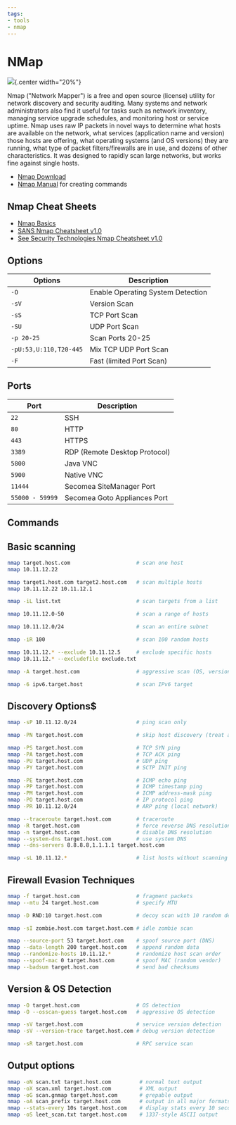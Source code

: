 ```yaml
---
tags:
- tools
- nmap
---
```

#  NMap

![](img/logo.jpg){.center width="20%"}

Nmap ("Network Mapper") is a free and open source (license) utility for network discovery and security auditing. Many systems and network administrators also find it useful for tasks such as network inventory, managing service upgrade schedules, and monitoring host or service uptime. Nmap uses raw IP packets in novel ways to determine what hosts are available on the network, what services (application name and version) those hosts are offering, what operating systems (and OS versions) they are running, what type of packet filters/firewalls are in use, and dozens of other characteristics. It was designed to rapidly scan large networks, but works fine against single hosts.

- [Nmap Download](https://nmap.org/download.html)
- [Nmap Manual](https://nmap.org/book/man.html) for creating commands

## Nmap Cheat Sheets
- [Nmap Basics](docs/romelsan_nmap-basics.pdf)
- [SANS Nmap Cheatsheet v1.0](docs/NmapCheatSheetv1.0.pdf)
- [See Security Technologies Nmap Cheatsheet v1.0](docs/nmapcheatsheet.pdf)

## Options

| Options                    | Description |
| -------------------------- | ----------------------------------- |
| `-O`                       | Enable Operating System Detection |
| `-sV`                      | Version Scan |
| `-sS`                      | TCP Port Scan |
| `-SU`                      | UDP Port Scan |
| `-p 20-25`                 | Scan Ports 20-25 |
| `-pU:53,U:110,T20-445`     | Mix TCP UDP Port Scan |
| `-F`                       | Fast (limited Port Scan) |

## Ports

| Port                | Description |
| ------------------- | ------------------------------- |
| `22`                | SSH |
| `80`                | HTTP |
| `443`               | HTTPS |
| `3389`              | RDP (Remote Desktop Protocol) |
| `5800`              | Java VNC |
| `5900`              | Native VNC |
| `11444`             | Secomea SiteManager Port |
| `55000 - 59999`     | Secomea Goto Appliances Port |


## Commands

## Basic scanning
``` bash
nmap target.host.com                     # scan one host
nmap 10.11.12.22

nmap target1.host.com target2.host.com   # scan multiple hosts
nmap 10.11.12.22 10.11.12.1

nmap -iL list.txt                        # scan targets from a list

nmap 10.11.12.0-50                       # scan a range of hosts

nmap 10.11.12.0/24                       # scan an entire subnet

nmap -iR 100                             # scan 100 random hosts

nmap 10.11.12.* --exclude 10.11.12.5     # exclude specific hosts
nmap 10.11.12.* --excludefile exclude.txt

nmap -A target.host.com                  # aggressive scan (OS, version, scripts, traceroute)

nmap -6 ipv6.target.host                 # scan IPv6 target
```

## Discovery Options$
``` bash
nmap -sP 10.11.12.0/24                   # ping scan only

nmap -PN target.host.com                 # skip host discovery (treat as up)

nmap -PS target.host.com                 # TCP SYN ping
nmap -PA target.host.com                 # TCP ACK ping
nmap -PU target.host.com                 # UDP ping
nmap -PY target.host.com                 # SCTP INIT ping

nmap -PE target.host.com                 # ICMP echo ping
nmap -PP target.host.com                 # ICMP timestamp ping
nmap -PM target.host.com                 # ICMP address-mask ping
nmap -PO target.host.com                 # IP protocol ping
nmap -PR 10.11.12.0/24                   # ARP ping (local network)

nmap --traceroute target.host.com        # traceroute
nmap -R target.host.com                  # force reverse DNS resolution
nmap -n target.host.com                  # disable DNS resolution
nmap --system-dns target.host.com        # use system DNS
nmap --dns-servers 8.8.8.8,1.1.1.1 target.host.com

nmap -sL 10.11.12.*                      # list hosts without scanning
```

## Firewall Evasion Techniques
```bash
nmap -f target.host.com                  # fragment packets
nmap --mtu 24 target.host.com            # specify MTU

nmap -D RND:10 target.host.com           # decoy scan with 10 random decoys

nmap -sI zombie.host.com target.host.com # idle zombie scan

nmap --source-port 53 target.host.com    # spoof source port (DNS)
nmap --data-length 200 target.host.com   # append random data
nmap --randomize-hosts 10.11.12.*        # randomize host scan order
nmap --spoof-mac 0 target.host.com       # spoof MAC (random vendor)
nmap --badsum target.host.com            # send bad checksums
```

## Version & OS Detection
```bash
nmap -O target.host.com                  # OS detection
nmap -O --osscan-guess target.host.com   # aggressive OS detection

nmap -sV target.host.com                 # service version detection
nmap -sV --version-trace target.host.com # debug version detection

nmap -sR target.host.com                 # RPC service scan
```

## Output options
```bash
nmap -oN scan.txt target.host.com         # normal text output
nmap -oX scan.xml target.host.com         # XML output
nmap -oG scan.gnmap target.host.com       # grepable output
nmap -oA scan_prefix target.host.com      # output in all major formats
nmap --stats-every 10s target.host.com    # display stats every 10 seconds
nmap -oS leet_scan.txt target.host.com    # 1337-style ASCII output
```
